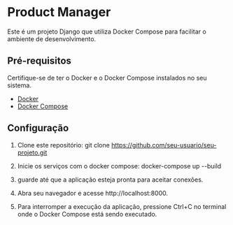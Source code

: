 # Product Manager

Este é um projeto Django que utiliza Docker Compose para facilitar o ambiente de desenvolvimento.

## Pré-requisitos

Certifique-se de ter o Docker e o Docker Compose instalados no seu sistema.

- [Docker](https://docs.docker.com/get-docker/)
- [Docker Compose](https://docs.docker.com/compose/install/)

## Configuração

1. Clone este repositório:
   git clone https://github.com/seu-usuario/seu-projeto.git

2. Inicie os serviços com o docker compose:
    docker-compose up --build

3. guarde até que a aplicação esteja pronta para aceitar conexões.

3. Abra seu navegador e acesse http://localhost:8000.

4. Para interromper a execução da aplicação, pressione Ctrl+C no terminal onde o Docker Compose está sendo executado.
